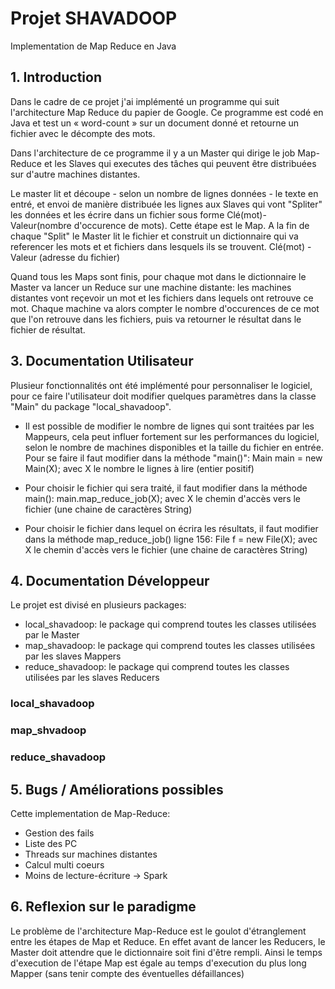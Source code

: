  # Projet SHAVADOOP
 
Implementation de Map Reduce en Java

 

## 1.  Introduction

Dans le cadre de ce projet j'ai implémenté un programme qui suit l'architecture Map Reduce du papier de Google. Ce programme est codé en Java et test un « word-count » sur un document donné et retourne un fichier avec le décompte des mots.

Dans l'architecture de ce programme il y a un Master qui dirige le job Map-Reduce et les Slaves qui executes des tâches qui peuvent être distribuées sur d'autre machines distantes.

Le master lit et découpe - selon un nombre de lignes données - le texte en entré, et envoi de manière distribuée les lignes aux Slaves qui vont "Spliter" les données et les écrire dans un fichier sous forme Clé(mot)-Valeur(nombre d'occurence de mots). Cette étape est le Map.
A la fin de chaque "Split" le Master lit le fichier et construit un dictionnaire qui va referencer les mots et et fichiers dans lesquels ils se trouvent. Clé(mot) - Valeur (adresse du fichier)

Quand tous les Maps sont finis, pour chaque mot dans le dictionnaire le Master va lancer un Reduce sur une machine distante: les machines distantes vont reçevoir un mot et les fichiers dans lequels ont retrouve ce mot. Chaque machine va alors compter le nombre d'occurences de ce mot que l'on retrouve dans les fichiers, puis va retourner le résultat dans le fichier de résultat.


## 3.  Documentation Utilisateur

Plusieur fonctionnalités ont été implémenté pour personnaliser le logiciel, pour ce faire l'utilisateur doit modifier quelques paramètres dans la classe "Main" du package "local_shavadoop".

- Il est possible de modifier le nombre de lignes qui sont traitées par les Mappeurs, cela peut influer fortement sur les performances du logiciel, selon le nombre de machines disponibles et la taille du fichier en entrée. Pour se faire il faut modifier dans la méthode "main()": 
Main main = new Main(X); avec X le nombre le lignes à lire (entier positif)

- Pour choisir le fichier qui sera traité, il faut modifier dans la méthode main():
main.map_reduce_job(X);  avec X le chemin d'accès vers le fichier (une chaine de caractères String)

- Pour choisir le fichier dans lequel on écrira les résultats, il faut modifier dans la méthode map_reduce_job() ligne 156:
File f = new File(X);  avec X le chemin d'accès vers le fichier (une chaine de caractères String)

## 4.  Documentation Développeur

Le projet est divisé en plusieurs packages:
- local_shavadoop: le package qui comprend toutes les classes utilisées par le Master
- map_shavadoop: le package qui comprend toutes les classes utilisées par les slaves Mappers
- reduce_shavadoop: le package qui comprend toutes les classes utilisées par les slaves Reducers

### local_shavadoop
### map_shvadoop
### reduce_shavadoop

## 5.  Bugs / Améliorations possibles

Cette implementation de Map-Reduce:
- Gestion des fails
- Liste des PC
- Threads sur machines distantes
- Calcul multi coeurs
- Moins de lecture-écriture  -> Spark

## 6. Reflexion sur le paradigme

Le problème de l'architecture Map-Reduce est le goulot d'étranglement entre les étapes de Map et Reduce. En effet avant de lancer les Reducers, le Master doit attendre que le dictionnaire soit fini d'être rempli. Ainsi le temps d'execution de l'étape Map est égale au temps d'execution du plus long Mapper (sans tenir compte des éventuelles défaillances)


